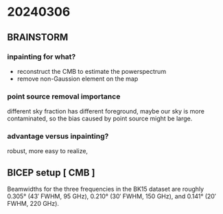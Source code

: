# 20240306

## BRAINSTORM

### inpainting for what?

* reconstruct the CMB to estimate the powerspectrum
* remove non-Gaussion element on the map

### point source removal importance

different sky fraction has different foreground, maybe our sky is more contaminated, so the bias caused by point source might be large.

### advantage versus inpainting?

robust, more easy to realize,

## BICEP setup \[ CMB ]

Beamwidths for the three frequencies in the BK15 dataset are roughly 0.305° (43′ FWHM, 95 GHz), 0.210° (30′ FWHM, 150 GHz), and 0.141° (20′ FWHM, 220 GHz).
